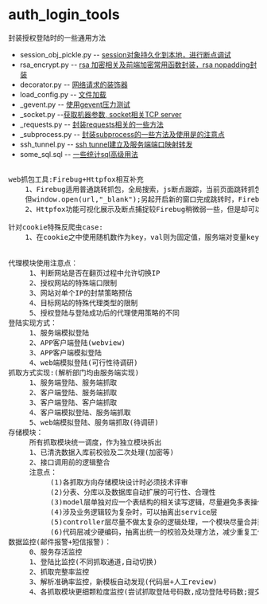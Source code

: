 # auth_login_tools
封装授权登陆时的一些通用方法

* session_obj_pickle.py   -- [session对象持久化到本地，进行断点调试](https://github.com/wanghuafeng/spider_tools/blob/master/session_obj_pickle.py)
* rsa_encrypt.py    -- [rsa 加密相关及前端加密常用函数封装，rsa nopadding封装](https://github.com/wanghuafeng/spider_tools/blob/master/rsa_encrypt.py)
* decorator.py  -- [网络请求的装饰器](https://github.com/wanghuafeng/spider_tools/blob/master/decorator.py)
* load_config.py -- [文件加载](https://github.com/wanghuafeng/spider_tools/blob/master/load_config.py)
* _gevent.py  -- [使用gevent压力测试](https://github.com/wanghuafeng/spider_tools/blob/master/_gevent.py)
* _socket.py   --[获取机器参数, socket相关TCP server](https://github.com/wanghuafeng/spider_tools/blob/master/_socket.py)
* _requests.py  -- [封装requests相关的一些方法](https://github.com/wanghuafeng/spider_tools/blob/master/_requests.py)
* _subprocess.py    -- [封装subprocess的一些方法及使用是的注意点](https://github.com/wanghuafeng/spider_tools/blob/master/_subprocess.py)
* ssh_tunnel.py   -- [ssh tunnel建立及服务端端口映射转发](https://github.com/wanghuafeng/spider_tools/blob/master/ssh_tunnel.py)
* some_sql.sql -- [一些统计sql高级用法](https://github.com/wanghuafeng/spider_tools/blob/master/some_sql.sql)
<pre>

web抓包工具:Firebug+Httpfox相互补充
	1、Firebug适用普通跳转抓包，全局搜索，js断点跟踪，当前页面跳转抓包
	但window.open(url,"_blank");另起开启新的窗口完成跳转时，Firebug的Presist设置会无效，导致跳转页可能会有丢包的情况
	2、Httpfox功能可视化展示及断点捕捉较Firebug稍微弱一些，但是却可以弥补Firebug在新窗口跳转时捕获所有网络交互包

针对cookie特殊反爬虫case:
    1、在cookie之中使用随机数作为key，val则为固定值，服务端对变量key进行校验 (hun)


代理模块使用注意点：
     1、判断网站是否在翻页过程中允许切换IP
     2、授权网站的特殊端口限制
     3、网站对单个IP的封禁策略预估
     4、目标网站的特殊代理类型的限制
     5、授权登陆与登陆成功后的代理使用策略的不同
登陆实现方式：
     1、服务端模拟登陆
     2、APP客户端登陆(webview)
     3、APP客户端模拟登陆
     4、web端模拟登陆(可行性待调研)
抓取方式实现:(解析部门均由服务端实现)
     1、服务端登陆、服务端抓取
     2、客户端登陆、服务端抓取
     3、客户端登陆、客户端抓取
     4、客户端模拟登陆、服务端抓取
     5、web端模拟登陆、服务端抓取(待调研)
存储模块：
     所有抓取模块统一调度，作为独立模块拆出
     1、已清洗数据入库前校验及二次处理(加密等)
     2、接口调用前的逻辑整合
     注意点：
          (1)各抓取方向存储模块设计时必须技术评审
          (2)分表、分库以及数据库自动扩展的可行性、合理性
          (3)model层单独对应一个表结构的相关读写逻辑，尽量避免多表操作混到一个model中
          (4)涉及业务逻辑较为复杂时，可以抽离出service层
          (5)controller层尽量不做太复杂的逻辑处理，一个模块尽量合并到一个controller中
          (6)代码层减少硬编码，抽离出统一的校验及处理方法，减少重复工作
数据监控(邮件报警+短信报警)：
     0、服务存活监控
     1、登陆比监控(不同抓取通道,自动切换)
     2、抓取完整率监控
     3、解析准确率监控，新模板自动发现(代码层+人工review)
     4、各抓取模块更细颗粒度监控(尝试抓取登陆号码数,成功登陆号码数;提交验证码数,验证成功号码数;开始抓取号码数,抓取成功号码数;号码登陆成功率，号码抓取成功率，开始抓取成功率，整体转化率)
</pre>